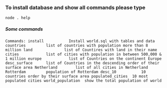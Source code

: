 ### To install database and show all commands please type
`node . help`

##### Some commands
`Commands:
  install           Install world.sql with tables and data
  countries         list of countries with population more than 8 million
  land              list of Countires with land in their name
  cities            list of cities with population in between 500,000 & 1
                    million
  europe            list of Countries on the continent Europe
  desc_surface      list of Countries in the descending order of their surface
                    area
  Netherland        list of all cities in Netherland
  Rotterdam         population of Rotterdam
  desc_10           10 countries order by their surface area
  populated_cities  10 most populated cities
  world_population  show the total population of world`